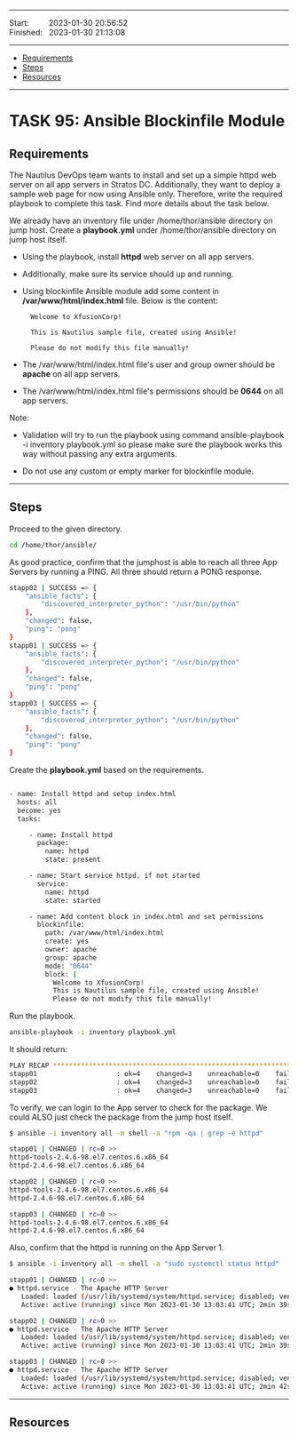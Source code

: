 
------------------------------

Start: &nbsp;&nbsp;&nbsp;&nbsp;&nbsp;&nbsp;&nbsp;&nbsp;2023-01-30 20:56:52  
Finished: &nbsp;&nbsp;2023-01-30 21:13:08

------------------------------

- [Requirements](#requirements)
- [Steps](#steps)
- [Resources](#resources)

------------------------------

# TASK 95: Ansible Blockinfile Module

## Requirements

The Nautilus DevOps team wants to install and set up a simple httpd web server on all app servers in Stratos DC. Additionally, they want to deploy a sample web page for now using Ansible only. Therefore, write the required playbook to complete this task. Find more details about the task below.

We already have an inventory file under /home/thor/ansible directory on jump host. Create a **playbook.yml** under /home/thor/ansible directory on jump host itself.

- Using the playbook, install **httpd** web server on all app servers. 

- Additionally, make sure its service should up and running.

- Using blockinfile Ansible module add some content in **/var/www/html/index.html** file. Below is the content:

        Welcome to XfusionCorp!

        This is Nautilus sample file, created using Ansible!

        Please do not modify this file manually!

- The /var/www/html/index.html file's user and group owner should be **apache** on all app servers.

- The /var/www/html/index.html file's permissions should be **0644** on all app servers.

Note:

- Validation will try to run the playbook using command ansible-playbook -i inventory playbook.yml so please make sure the playbook works this way without passing any extra arguments.

- Do not use any custom or empty marker for blockinfile module.



------------------------------

## Steps

Proceed to the given directory.

```bash
cd /home/thor/ansible/ 
```

As good practice, confirm that the jumphost is able to reach all three App Servers by running a PING. All three should return a PONG response.

```bash
stapp02 | SUCCESS => {
    "ansible_facts": {
        "discovered_interpreter_python": "/usr/bin/python"
    }, 
    "changed": false, 
    "ping": "pong"
}
stapp01 | SUCCESS => {
    "ansible_facts": {
        "discovered_interpreter_python": "/usr/bin/python"
    }, 
    "changed": false, 
    "ping": "pong"
}
stapp03 | SUCCESS => {
    "ansible_facts": {
        "discovered_interpreter_python": "/usr/bin/python"
    }, 
    "changed": false, 
    "ping": "pong"
} 
```

Create the **playbook.yml** based on the requirements.

```bash

- name: Install httpd and setup index.html
  hosts: all
  become: yes
  tasks:

     - name: Install httpd
       package:
         name: httpd
         state: present

     - name: Start service httpd, if not started
       service:
         name: httpd
         state: started

     - name: Add content block in index.html and set permissions
       blockinfile:
         path: /var/www/html/index.html
         create: yes
         owner: apache
         group: apache
         mode: "0644"
         block: |
           Welcome to XfusionCorp!
           This is Nautilus sample file, created using Ansible!
           Please do not modify this file manually!
```

Run the playbook.

```bash
ansible-playbook -i inventory playbook.yml 
```

It should return:

```bash
PLAY RECAP ******************************************************************************************************************************************
stapp01                    : ok=4    changed=3    unreachable=0    failed=0    skipped=0    rescued=0    ignored=0   
stapp02                    : ok=4    changed=3    unreachable=0    failed=0    skipped=0    rescued=0    ignored=0   
stapp03                    : ok=4    changed=3    unreachable=0    failed=0    skipped=0    rescued=0    ignored=0    
```


To verify, we can login to the App server to check for the package. We could ALSO just check the package from the jump host itself.

```bash
$ ansible -i inventory all -m shell -a "rpm -qa | grep -e httpd" 

stapp01 | CHANGED | rc=0 >>
httpd-tools-2.4.6-98.el7.centos.6.x86_64
httpd-2.4.6-98.el7.centos.6.x86_64

stapp02 | CHANGED | rc=0 >>
httpd-tools-2.4.6-98.el7.centos.6.x86_64
httpd-2.4.6-98.el7.centos.6.x86_64

stapp03 | CHANGED | rc=0 >>
httpd-tools-2.4.6-98.el7.centos.6.x86_64
httpd-2.4.6-98.el7.centos.6.x86_64
```

Also, confirm that the httpd is running on the App Server 1.

```bash
$ ansible -i inventory all -m shell -a "sudo systemctl status httpd"

stapp01 | CHANGED | rc=0 >>
● httpd.service - The Apache HTTP Server
   Loaded: loaded (/usr/lib/systemd/system/httpd.service; disabled; vendor preset: disabled)
   Active: active (running) since Mon 2023-01-30 13:03:41 UTC; 2min 39s ago

stapp02 | CHANGED | rc=0 >>
● httpd.service - The Apache HTTP Server
   Loaded: loaded (/usr/lib/systemd/system/httpd.service; disabled; vendor preset: disabled)
   Active: active (running) since Mon 2023-01-30 13:03:41 UTC; 2min 39s ago

stapp03 | CHANGED | rc=0 >>
● httpd.service - The Apache HTTP Server
   Loaded: loaded (/usr/lib/systemd/system/httpd.service; disabled; vendor preset: disabled)
   Active: active (running) since Mon 2023-01-30 13:03:41 UTC; 2min 42s ago
```


------------------------------

## Resources